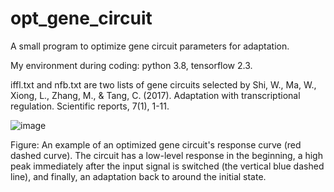 # opt_gene_circuit
A small program to optimize gene circuit parameters for adaptation.

My environment during coding: python 3.8, tensorflow 2.3.


iffl.txt and nfb.txt are two lists of gene circuits selected by Shi, W., Ma, W., Xiong, L., Zhang, M., & Tang, C. (2017). Adaptation with transcriptional regulation. Scientific reports, 7(1), 1-11.

![image](https://user-images.githubusercontent.com/47471418/208202412-2e9b39d4-d1f6-44a0-9472-2865e5ddd303.png)

Figure: An example of an optimized gene circuit's response curve (red dashed curve). The circuit has a low-level response in the beginning, a high peak immediately after the input signal is switched (the vertical blue dashed line), and finally, an adaptation back to around the initial state.
